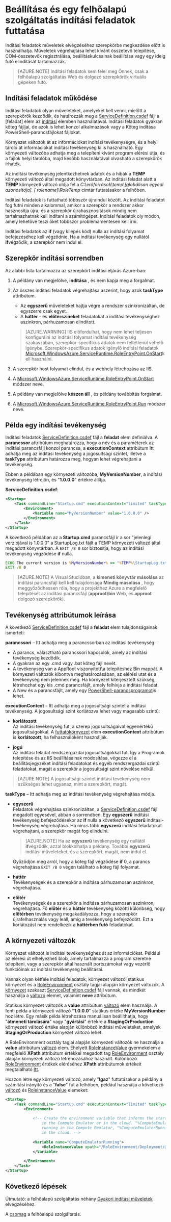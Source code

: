 <properties 
pageTitle="Indítási feladatok futtatása az Azure Cloud Services |} Microsoft Azure" 
description="A Súgó indítási feladatok előkészítése az alkalmazást a felhőalapú szolgáltatás környezet. Ez útmutatást ad, akkor indítási feladatok működéséről, és hogyan tenni őket" 
services="cloud-services" 
documentationCenter="" 
authors="Thraka" 
manager="timlt" 
editor=""/>
<tags 
ms.service="cloud-services" 
ms.workload="tbd" 
ms.tgt_pltfrm="na" 
ms.devlang="na" 
ms.topic="article" 
ms.date="09/06/2016" 
ms.author="adegeo"/>



# <a name="how-to-configure-and-run-startup-tasks-for-a-cloud-service"></a>Beállítása és egy felhőalapú szolgáltatás indítási feladatok futtatása

Indítási feladatok műveletek elvégzéséhez szerepkörbe megkezdése előtt is használhatja. Műveletek végrehajtása lehet kívánt összetevő telepítése, COM-összetevők regisztrálása, beállításkulcsainak beállítása vagy egy ideig futó elindítását tartalmazzák.

>[AZURE.NOTE] Indítási feladatok sem felel meg Önnek, csak a felhőalapú szolgáltatás Web és dolgozó szerepkörök virtuális gépeken futó.

## <a name="how-startup-tasks-work"></a>Indítási feladatok működése

Indítási feladatok olyan műveleteket, amelyeket kell venni, mielőtt a szerepkörök kezdődik, és határozzák meg a [ServiceDefinition.csdef] fájl a [feladat] elem az [indítási] elemben használatával. Indítási feladatok gyakran köteg fájljai, de azok is lehet konzol alkalmazások vagy a Köteg indítása PowerShell-parancsfájlokat fájlokat.

Környezet változók át az információkat indítási tevékenységre, és a helyi tároló át információkat indítási tevékenység ki is használható. Egy környezeti változóba adhatja meg a telepíteni kívánt program elérési útja, és a fájlok helyi tárolóba, majd később használatával olvasható a szerepkörök írhatók.

Az indítási tevékenység jelentkezhetnek adatok és a hibák a **TEMP** környezeti változó által megadott könyvtárban. Az indítási feladat alatt a **TEMP** környezeti változó oldja fel a *C:\\erőforrások\\temp\\[globálisan egyedi azonosítója]. [ rolename]\\RoleTemp* címtár futtatásakor a felhőben.

Indítási feladatok is futtatható többször újraindul között. Az indítási feladatot fog futni minden alkalommal, amikor a szerepkör a rendszer akkor hasznosítja újra, és a szerepkör újrahasznosítások mindig nem tartalmazhatnak kell indítani a számítógépet. Indítási feladatok oly módon, amely lehetővé teszi őket többször problémamentesen kell írni.

Indítási feladatok az **if** (vagy kilépés kód) nulla az indítási folyamat befejezéséhez kell végződnie. Ha a indítási tevékenység egy nullától **if**végződik, a szerepkör nem indul el.


## <a name="role-startup-order"></a>Szerepkör indítási sorrendben

Az alábbi lista tartalmazza az szerepkört indítási eljárás Azure-ban:

1. A példány van megjelölve, **indítása** , és nem kapja meg a forgalmat.

2. Az összes indítási feladatok végrehajtása aszerint, hogy azok **taskType** attribútum.
    - Az **egyszerű** műveleteket hajtja végre a rendszer szinkronizáltan, de egyszerre csak egyet.
    - A **háttér** - és **előtérszíneket** feladatokat a indítási tevékenységhez aszinkron, párhuzamosan elindított.  
       
    > [AZURE.WARNING] IIS előfordulhat, hogy nem lehet teljesen konfigurálni az indítási folyamat indítási tevékenység szakaszában, szerepkör-specifikus adatok nem feltétlenül vehető igénybe. Szerepkör-specifikus adatok igénylő indítási feladatok [Microsoft.WindowsAzure.ServiceRuntime.RoleEntryPoint.OnStart](https://msdn.microsoft.com/library/azure/microsoft.windowsazure.serviceruntime.roleentrypoint.onstart.aspx)kell használni.

3. A szerepkör host folyamat elindul, és a webhely létrehozása az IIS.

4. A [Microsoft.WindowsAzure.ServiceRuntime.RoleEntryPoint.OnStart](https://msdn.microsoft.com/library/azure/microsoft.windowsazure.serviceruntime.roleentrypoint.onstart.aspx) módszer neve.

5. A példány van megjelölve **készen áll** , és példány továbbítás forgalmat.

6. A [Microsoft.WindowsAzure.ServiceRuntime.RoleEntryPoint.Run](https://msdn.microsoft.com/library/azure/microsoft.windowsazure.serviceruntime.roleentrypoint.run.aspx) módszer neve.


## <a name="example-of-a-startup-task"></a>Példa egy indítási tevékenység

Indítási feladatok [ServiceDefinition.csdef] fájl a **feladat** elem definiálva. A **parancssor** attribútum meghatározza, hogy a név és a paraméterek az indítási parancsfájl konzol parancsa, a **executionContext** attribútum Itt adhatja meg az indítási tevékenység a jogosultsági szintet, illetve a **taskType** attribútum határozza meg, hogyan lehet végrehajtani a tevékenység.

Ebben a példában egy környezeti változóba, **MyVersionNumber**, a indítási tevékenység létrejön, és "**1.0.0.0**" értékre állítja.

**ServiceDefinition.csdef**:

```xml
<Startup>
    <Task commandLine="Startup.cmd" executionContext="limited" taskType="simple" >
        <Environment>
            <Variable name="MyVersionNumber" value="1.0.0.0" />
        </Environment>
    </Task>
</Startup>
```

A következő példában az a **Startup.cmd** parancsfájl ír a sor "jelenlegi verziójával is 1.0.0.0" a StartupLog.txt fájlt a TEMP környezeti változó által megadott könyvtárban. A `EXIT /B 0` sor biztosítja, hogy az indítási tevékenység végződése **if** nulla.

```cmd
ECHO The current version is %MyVersionNumber% >> "%TEMP%\StartupLog.txt" 2>&1
EXIT /B 0
```

> [AZURE.NOTE] A Visual Studióban, a **kimeneti könyvtár másolása** az indítási parancsfájl kell kell tulajdonsága **Mindig másolása** , hogy meggyőződhessen róla, hogy a projekthez Azure a megfelelő telepítését az indítási parancsfájl (**approot\\bin** Web, és **approot** dolgozó szerepkörök).

## <a name="description-of-task-attributes"></a>Tevékenység attribútumok leírása

A következő [ServiceDefinition.csdef] fájl a **feladat** elem tulajdonságainak ismerteti:

**parancssori** – Itt adhatja meg a parancssorban az indítási tevékenység:

- A parancs, választható parancssori kapcsolók, amely az indítási tevékenység kezdődik.
- A gyakran az egy .cmd vagy .bat köteg fájl nevét.
- A tevékenység van a AppRoot viszonyított\\a telepítéshez Bin mappát. A környezeti változók kibontva meghatározásában, az elérési utat és a tevékenység nem jelennek meg. Ha környezet kiterjesztett szükség, létrehozhat egy kis .cmd parancsfájlt, amely felhívja a indítási feladat.
- A New és a parancsfájlt, amely egy [PowerShell-parancsprogramot](cloud-services-startup-tasks-common.md#create-a-powershell-startup-task)is lehet.

**executionContext** – Itt adhatja meg a jogosultsági szintet a indítási tevékenység. A jogosultsági szint korlátozva lehet vagy magasabb szintű:

- **korlátozott**  
Az indítási tevékenység fut, a szerep jogosultságaival egyenértékű jogosultságokkal. A [futtatókörnyezet] elem **executionContext** attribútum is **korlátozott**, ha felhasználóként használják.

- **jogú**  
Az indítási feladat rendszergazdai jogosultságokkal fut. Így a Programok telepítése és az IIS beállításainak módosítása, végezze el a beállításjegyzéket indítási feladatokat és egyéb rendszergazdai szintű feladatokat, magát a szerepkör a jogosultsági szint növelése nélkül.  

> [AZURE.NOTE] A jogosultsági szintet indítási tevékenység nem szükséges lehet ugyanaz, mint a szerepkört, magát.

**taskType** – Itt adhatja meg az indítási tevékenység végrehajtása módja.

- **egyszerű**  
Feladatok végrehajtása szinkronizáltan, a [ServiceDefinition.csdef] fájl megadott egyesével, abban a sorrendben. Egy **egyszerű** indítási tevékenység befejeződésekor az **if** nulla a következő **egyszerű** indítási-tevékenység végrehajtása. Ha nincs több **egyszerű** indítási feladatokat végrehajtani, a szerepkör magát fog elindulni.   

    > [AZURE.NOTE] Ha az **egyszerű** tevékenység egy nullától **if**végződik, azzal blokkolhatja a példány. További **egyszerű** indítási műveleteket, és a szerepkört, magát, nem indul el.

    Győződjön meg arról, hogy a köteg fájl végződése **if** 0, a parancs végrehajtása `EXIT /B 0` végén található a köteg fájl folyamat.

- **háttér**  
Tevékenységek és a szerepkör a indítása párhuzamosan aszinkron, végrehajtása.

- **előtér**  
Tevékenységek és a szerepkör a indítása párhuzamosan aszinkron, végrehajtása. Fő **előtér** és a **háttér** tevékenység közötti különbség, hogy **előtérben** tevékenység megakadályozza, hogy a szerepkör újrafelhasználás vagy leáll, amíg a tevékenység befejeződött. Ezt a korlátozást nem rendelkezik a **háttérben futó** feladatokat.

## <a name="environment-variables"></a>A környezeti változók

Környezet változót is indítási tevékenységhez át az információkat. Például az elérési út elhelyezheti blob, amely tartalmazza a program szeretné telepíteni, vagy a szerepkör által használt portszámokat vagy vezérlő funkcióinak az indítási tevékenység beállításai.

Vannak olyan kétféle indítási feladatok; környezet változói statikus környezet és a [RoleEnvironment] osztály tagjai alapján környezet változók. A [környezet] szakaszt [ServiceDefinition.csdef] fájl vannak, és mindkét használja a [változó] elemet, valamint **neve** attribútum.

Statikus környezet változók a **value** attribútum [változó] elem használja. A fenti példa a környezeti változó "**1.0.0.0**" statikus értéke **MyVersionNumber** hoz létre. Egy másik példa létrehozása manuálisan beállíthatja, hogy "**átmeneti tárolására**" vagy "**gyártási**" értékre a **StagingOrProduction** környezeti változó értéke alapján különböző indítási műveleteket, amelyek **StagingOrProduction** környezet változó lehet.

A RoleEnvironment osztály tagjai alapján környezeti változók ne használja a **value** attribútum [változó] elem. Ehelyett [RoleInstanceValue] gyermekelem a megfelelő **XPath** attribútum értékkel megadott tag [RoleEnvironment] osztály alapján környezeti változó létrehozásához használt. Különböző [RoleEnvironment] értékek eléréséhez **XPath** attribútumok értékeit megtalálható [Itt](cloud-services-role-config-xpath.md).



Hozzon létre egy környezeti változó, amely "**Igaz**" futtatásakor a példány a számítási irányító és a "**false**" fut a felhőben, például használja a következő [változó] és [RoleInstanceValue] elemeket:

```xml
<Startup>
    <Task commandLine="Startup.cmd" executionContext="limited" taskType="simple">
        <Environment>
    
            <!-- Create the environment variable that informs the startup task whether it is running
                in the Compute Emulator or in the cloud. "%ComputeEmulatorRunning%"=="true" when
                running in the Compute Emulator, "%ComputeEmulatorRunning%"=="false" when running
                in the cloud. -->
    
            <Variable name="ComputeEmulatorRunning">
                <RoleInstanceValue xpath="/RoleEnvironment/Deployment/@emulated" />
            </Variable>
    
        </Environment>
    </Task>
</Startup>
```

## <a name="next-steps"></a>Következő lépések
Útmutató: a felhőalapú szolgáltatás néhány [Gyakori indítási műveletek](cloud-services-startup-tasks-common.md) elvégzéséhez.

A [csomag](cloud-services-model-and-package.md) a felhőalapú szolgáltatás.  


[ServiceDefinition.csdef]: cloud-services-model-and-package.md#csdef
[Tevékenység]: https://msdn.microsoft.com/library/azure/gg557552.aspx#Task
[Indítási]: https://msdn.microsoft.com/library/azure/gg557552.aspx#Startup
[Futtatókörnyezet]: https://msdn.microsoft.com/library/azure/gg557552.aspx#Runtime
[Környezet]: https://msdn.microsoft.com/library/azure/gg557552.aspx#Environment
[Változó]: https://msdn.microsoft.com/library/azure/gg557552.aspx#Variable
[RoleInstanceValue]: https://msdn.microsoft.com/library/azure/gg557552.aspx#RoleInstanceValue
[RoleEnvironment]: https://msdn.microsoft.com/library/azure/microsoft.windowsazure.serviceruntime.roleenvironment.aspx